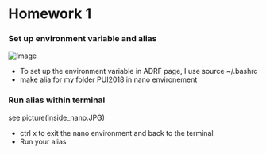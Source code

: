 # Homework 1

###  Set up environment variable and alias 


![Image](relative/path/to/docker_nanobashrc.JPG?raw=true "Title")

  - To set up the environment variable in ADRF page, I use source ~/.bashrc
  - make alia for my folder PUI2018 in nano environement



### Run alias within terminal 


see picture(inside_nano.JPG)

  - ctrl x to exit the nano environment and back to the terminal
  - Run your alias
